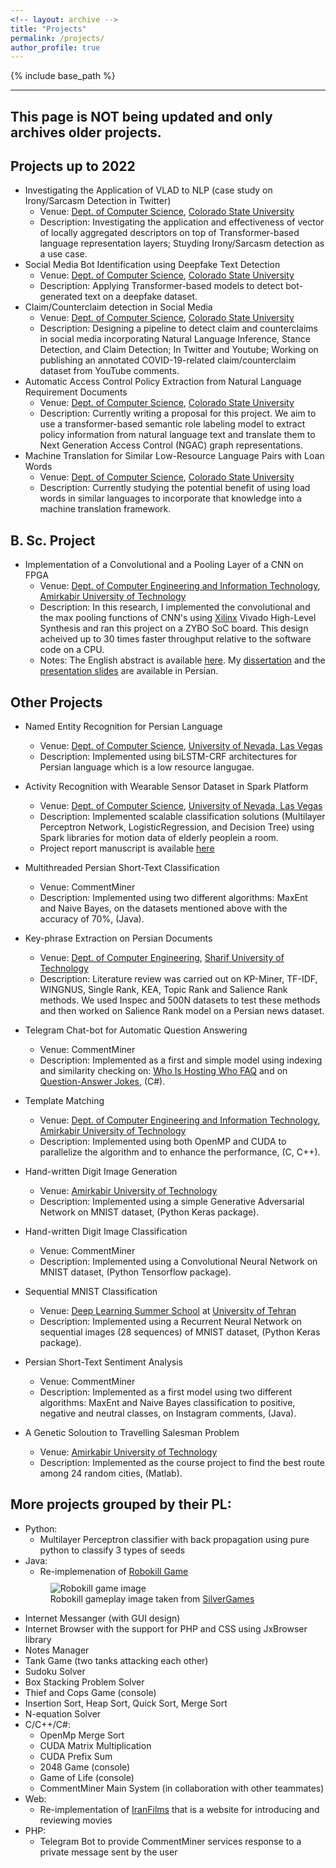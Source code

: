 ```yaml
---
<!-- layout: archive -->
title: "Projects"
permalink: /projects/
author_profile: true
---
```


{% include base_path %}
<!-- This page has not been updated recently. Check [Rays Cyber Lab website](https://rayscyberlab.org) for current projects. -->
------
__This page is NOT being updated and only archives older projects.__
------


__Projects up to 2022__
------
* Investigating the Application of VLAD to NLP (case study on Irony/Sarcasm Detection in Twitter)
  * Venue: [Dept. of Computer Science](https://compsci.colostate.edu/), [Colorado State University](https://www.colostate.edu/)
  * Description: Investigating the application and effectiveness of vector of locally aggregated descriptors on top of Transformer-based language representation layers; Stuyding Irony/Sarcasm detection as a use case.
* Social Media Bot Identification using Deepfake Text Detection
  * Venue: [Dept. of Computer Science](https://compsci.colostate.edu/), [Colorado State University](https://www.colostate.edu/)
  * Description: Applying Transformer-based models to detect bot-generated text on a deepfake dataset. 
* Claim/Counterclaim detection in Social Media
  * Venue: [Dept. of Computer Science](https://compsci.colostate.edu/), [Colorado State University](https://www.colostate.edu/)
  * Description: Designing a pipeline to detect claim and counterclaims in social media incorporating Natural Language Inference, Stance Detection, and Claim Detection; In Twitter and Youtube; Working on publishing an annotated COVID-19-related claim/counterclaim dataset from YouTube comments.
* Automatic Access Control Policy Extraction from Natural Language Requirement Documents
  * Venue: [Dept. of Computer Science](https://compsci.colostate.edu/), [Colorado State University](https://www.colostate.edu/)
  * Description: Currently writing a proposal for this project. We aim to use a transformer-based semantic role labeling model to extract policy information from natural language text and translate them to Next Generation Access Control (NGAC) graph representations.
* Machine Translation for Similar Low-Resource Language Pairs with Loan Words
  * Venue: [Dept. of Computer Science](https://compsci.colostate.edu/), [Colorado State University](https://www.colostate.edu/)
  * Description: Currently studying the potential benefit of using load words in similar languages to incorporate that knowledge into a machine translation framework.

__B. Sc. Project__
------
* Implementation of a Convolutional and a Pooling Layer of a CNN on FPGA
  * Venue: [Dept. of Computer Engineering and Information Technology](http://ceit.aut.ac.ir/autcms/home.htm?depurl=computer-engineering&lang=en), [Amirkabir University of Technology](http://aut.ac.ir/aut/)
  * Description: In this research, I implemented the convolutional and the max pooling functions of CNN's using [Xilinx](https://www.xilinx.com/) Vivado High-Level Synthesis and ran this project on a ZYBO SoC board. This design acheived up to 30 times faster throughput relative to the software code on a CPU.
  * Notes: The English abstract is available [here](https://sinamps.github.io/files/English%20Abstract.pdf). My [dissertation](https://sinamps.github.io/files/Sina_Mahdipour_Report1.pdf) and the [presentation slides](https://sinamps.github.io/files/Slides.pptx) are available in Persian.
 
__Other Projects__
------
* Named Entity Recognition for Persian Language
  * Venue: [Dept. of Computer Science](https://www.unlv.edu/cs), [University of Nevada, Las Vegas](https://www.unlv.edu/)
  * Description: Implemented using biLSTM-CRF architectures for Persian language which is a low resource langugae.

* Activity Recognition with Wearable Sensor Dataset in Spark Platform
  * Venue: [Dept. of Computer Science](https://www.unlv.edu/cs), [University of Nevada, Las Vegas](https://www.unlv.edu/)
  * Description: Implemented scalable classification solutions (Multilayer Perceptron Network, LogisticRegression, and Decision Tree) using Spark libraries for motion data of elderly peoplein a room.
  * Project report manuscript is available [here](https://github.com/sinamps/activity_detection/blob/master/Project_Report_Sina_Mahdipour_Saravani.pdf)

* Multithreaded Persian Short-Text Classification
  * Venue: CommentMiner
  * Description: Implemented using two different algorithms: MaxEnt and Naive Bayes, on the datasets mentioned above with the accuracy of 70%, (Java).

* Key-phrase Extraction on Persian Documents
  * Venue: [Dept. of Computer Engineering](http://ce.sharif.edu/), [Sharif University of Technology](http://www.en.sharif.edu/)
  * Description: Literature review was carried out on KP-Miner, TF-IDF, WINGNUS, Single Rank, KEA, Topic Rank and Salience Rank methods. We used Inspec and 500N datasets to test these methods and then worked on Salience Rank model on a Persian news dataset.

* Telegram Chat-bot for Automatic Question Answering
  * Venue: CommentMiner
  * Description: Implemented as a first and simple model using indexing and similarity checking on: [Who Is Hosting Who FAQ](https://www.whoishostingthis.com/resources/faq/) and on [Question-Answer Jokes](https://www.kaggle.com/jiriroz/qa-jokes), (C#).

* Template Matching
  * Venue: [Dept. of Computer Engineering and Information Technology](http://ceit.aut.ac.ir/autcms/home.htm?depurl=computer-engineering&lang=en), [Amirkabir University of Technology](http://aut.ac.ir/aut/)
  * Description: Implemented using both OpenMP and CUDA to parallelize the algorithm and to enhance the performance, (C, C++).

* Hand-written Digit Image Generation
  * Venue: [Amirkabir University of Technology](http://aut.ac.ir/aut/)
  * Description: Implemented using a simple Generative Adversarial Network on MNIST dataset, (Python Keras package).

* Hand-written Digit Image Classification
  * Venue: CommentMiner
  * Description: Implemented using a Convolutional Neural Network on MNIST dataset, (Python Tensorflow package).

* Sequential MNIST Classification
  * Venue: [Deep Learning Summer School](http://acm.ut.ac.ir/deeplearning/) at [University of Tehran](http://ut.ac.ir/en)
  * Description: Implemented using a Recurrent Neural Network on sequential images (28 sequences) of MNIST dataset, (Python Keras package).
  
* Persian Short-Text Sentiment Analysis
  * Venue: CommentMiner
  * Description: Implemented as a first model using two different algorithms: MaxEnt and Naive Bayes classification to positive, negative and neutral classes, on Instagram comments, (Java).

* A Genetic Soloution to Travelling Salesman Problem
  * Venue: [Amirkabir University of Technology](http://aut.ac.ir/aut/)
  * Description: Implemented as the course project to find the best route among 24 random cities, (Matlab).

More projects grouped by their PL:
------
* Python:
  * Multilayer Perceptron classifier with back propagation using pure python to classify 3 types of seeds
* Java: 
  * Re-implemenation of [Robokill Game](https://www.silvergames.com/en/robokill-trainer)<br/>
  <figure style="width:70%; margin-left:40px; margin-top:10px;margin-bottom:10px;"><img src="https://i1.silvergames.com/screenshots/robokill-trainer/2_gameplay-shooting.jpg" alt="Robokill game image">
  <figcaption>Robokill gameplay image taken from <a href="https://i1.silvergames.com/screenshots/robokill-trainer/2_gameplay-shooting.jpg">SilverGames</a></figcaption></figure>
<!-- <img src='/images/robokill.jpg'> -->
  * Internet Messanger (with GUI design)
  * Internet Browser with the support for PHP and CSS using JxBrowser library
  * Notes Manager
  * Tank Game (two tanks attacking each other)
  * Sudoku Solver
  * Box Stacking Problem Solver
  * Thief and Cops Game (console)
  * Insertion Sort, Heap Sort, Quick Sort, Merge Sort
  * N-equation Solver
* C/C++/C#:
  * OpenMp Merge Sort
  * CUDA Matrix Multiplication
  * CUDA Prefix Sum
  * 2048 Game (console)
  * Game of Life (console)
  * CommentMiner Main System (in collaboration with other teammates)
* Web:
  * Re-implementation of [IranFilms](https://iranfilms.org/) that is a website for introducing and reviewing movies
* PHP:
  * Telegram Bot to provide CommentMiner services response to a private message sent by the user



